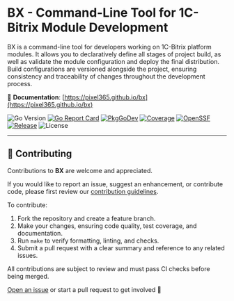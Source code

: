 # BX - Command-Line Tool for 1C-Bitrix Module Development

BX is a command-line tool for developers working on 1C-Bitrix platform modules. It allows you to declaratively define all stages of project build, as well as validate the module configuration and deploy the final distribution. Build configurations are versioned alongside the project, ensuring consistency and traceability of changes throughout the development process.

📘 **Documentation**: [https://pixel365.github.io/bx](https://pixel365.github.io/bx)

![Go Version](https://img.shields.io/badge/go-1.24+-brightgreen)
[![Go Report Card](https://goreportcard.com/badge/github.com/pixel365/bx)](https://goreportcard.com/report/github.com/pixel365/bx)
[![PkgGoDev](https://pkg.go.dev/badge/github.com/pixel365/bx)](https://pkg.go.dev/github.com/pixel365/bx)
[![Coverage](https://codecov.io/gh/pixel365/bx/branch/main/graph/badge.svg)](https://codecov.io/gh/pixel365/bx)
[![OpenSSF](https://api.securityscorecards.dev/projects/github.com/pixel365/bx/badge)](https://securityscorecards.dev/viewer/?uri=github.com/pixel365/bx)
[![Release](https://img.shields.io/github/v/release/pixel365/bx)](https://github.com/pixel365/bx/releases)
![License](https://img.shields.io/github/license/pixel365/bx)


---

## 🤝 Contributing

Contributions to **BX** are welcome and appreciated.

If you would like to report an issue, suggest an enhancement, or contribute code, please first review our [contribution guidelines](https://github.com/pixel365/bx/blob/main/CONTRIBUTING.md).

To contribute:

1. Fork the repository and create a feature branch.
2. Make your changes, ensuring code quality, test coverage, and documentation.
3. Run `make` to verify formatting, linting, and checks.
4. Submit a pull request with a clear summary and reference to any related issues.

All contributions are subject to review and must pass CI checks before being merged.

[Open an issue](https://github.com/pixel365/bx/issues) or start a pull request to get involved 🚀
